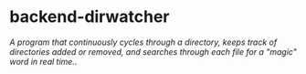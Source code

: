 # backend-dirwatcher

*A program that continuously cycles through a _directory_, keeps track of directories _added or removed_, and searches through 
each file for a _"magic"_ word in real time..*
